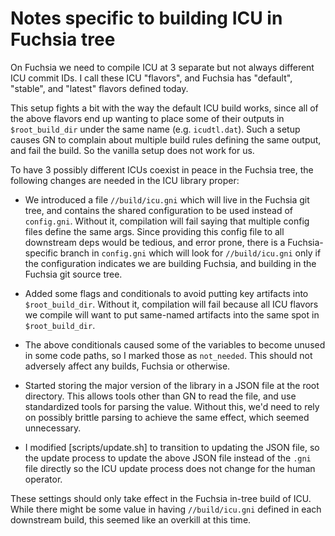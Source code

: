 # Notes specific to building ICU in Fuchsia tree

On Fuchsia we need to compile ICU at 3 separate but not always different ICU
commit IDs. I call these ICU "flavors", and Fuchsia has "default", "stable",
and "latest" flavors defined today.

This setup fights a bit with the way the default ICU build works, since all of
the above flavors end up wanting to place some of their outputs in
`$root_build_dir` under the same name (e.g. `icudtl.dat`). Such a setup causes GN
to complain about multiple build rules defining the same output, and fail the
build. So the vanilla setup does not work for us.

To have 3 possibly different ICUs coexist in peace in the Fuchsia tree, the
following changes are needed in the ICU library proper:

- We introduced a file `//build/icu.gni` which will live in the Fuchsia git
  tree, and contains the shared configuration to be used instead of
  `config.gni`. Without it, compilation will fail saying that multiple config
  files define the same args. Since providing this config file to all
  downstream deps would be tedious, and error prone, there is a
  Fuchsia-specific branch in `config.gni` which will look for `//build/icu.gni`
  only if the configuration indicates we are building Fuchsia, and building in
  the Fuchsia git source tree.

- Added some flags and conditionals to avoid
  putting key artifacts into `$root_build_dir`. Without it, compilation will
  fail because all ICU flavors we compile will want to put same-named artifacts
  into the same spot in `$root_build_dir`.

- The above conditionals caused some of the variables to become unused in some
  code paths, so I marked those as `not_needed`.  This should not adversely
  affect any builds, Fuchsia or otherwise.

- Started storing the major version of the library in a JSON file at the root
  directory. This allows tools other than GN to read the file, and use
  standardized tools for parsing the value.  Without this, we'd need to rely on
  possibly brittle parsing to achieve the same effect, which seemed unnecessary.

- I modified [scripts/update.sh] to transition to updating the JSON file, so
  the update process to update the above JSON file instead of the `.gni` file
  directly so the ICU update process does not change for the human operator.

These settings should only take effect in the Fuchsia in-tree build of ICU.
While there might be some value in having `//build/icu.gni` defined in each
downstream build, this seemed like an overkill at this time.

